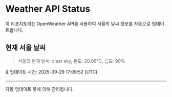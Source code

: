 
# Weather API Status

이 리포지토리는 OpenWeather API를 사용하여 서울의 날씨 정보를 자동으로 업데이트합니다.

## 현재 서울 날씨
> 서울의 현재 날씨: clear sky, 온도: 20.06°C, 습도: 90%

⏳ 업데이트 시간: 2025-09-29 17:09:52 (UTC)

---
자동 업데이트 봇에 의해 관리됩니다.

